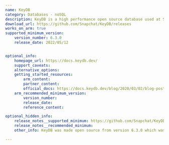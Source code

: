 ```yaml
---
name: KeyDB
category: Databases - noSQL
description: KeyDB is a high performance open source database used at Snap, and a powerful drop-in alternative to Redis.
download_url: https://github.com/Snapchat/KeyDB/releases
works_on_arm: true
supported_minimum_version:
    version_number: 6.3.0
    release_date: 2022/05/12


optional_info:
    homepage_url: https://docs.keydb.dev/
    support_caveats:
    alternative_options:
    getting_started_resources:
        arm_content:
        partner_content:
        official_docs: https://docs.keydb.dev/blog/2020/03/02/blog-post/
    arm_recommended_minimum_version:
        version_number:
        release_date:
        reference_content:

optional_hidden_info:
    release_notes__supported_minimum: https://github.com/Snapchat/KeyDB/releases/tag/v6.3.0
    release_notes__recommended_minimum:
    other_info: KeyDB was made open source from version 6.3.0 which was released on May 12, 2022. However, the ARM support was first added in the version [0.9.3](https://github.com/Snapchat/KeyDB/releases/tag/v0.9.3) which was released on March 25, 2019. 

---
```

